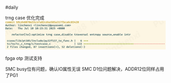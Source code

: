 #daily 

trng case 优化完成
![|600](https://raw.githubusercontent.com/lllincx/IMG/master/20250710105304423.png)

fpga otp 测试支持

SMC busy位有问题，确认IO属性无误
SMC D1位问题解决，ADDR12位同样占用了PG1